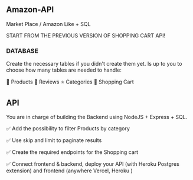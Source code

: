 ## Amazon-API

Market Place / Amazon Like + SQL
 
START FROM THE PREVIOUS VERSION OF SHOPPING CART API!

 

### DATABASE
Create the necessary tables if you didn't create them yet. Is up to you to choose how many tables are needed to handle:

📱 Products
📄 Reviews
⭐️ Categories
🛒 Shopping Cart
 


## API
 

You are in charge of building the Backend using NodeJS + Express + SQL.

 

✅ Add the possibility to filter Products by category

 

✅ Use skip and limit to paginate results

 

✅ Create the required endpoints for the Shopping cart

 

✅  Connect frontend & backend, deploy your API (with Heroku Postgres extension) and frontend (anywhere Vercel, Heroku )

